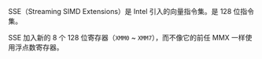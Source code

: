 SSE（Streaming SIMD Extensions）是 Intel 引入的向量指令集。是 128 位指令集。

SSE 加入新的 8 个 128 位寄存器（`XMM0` ~ `XMM7`），而不像它的前任 MMX 一样使用浮点数寄存器。
